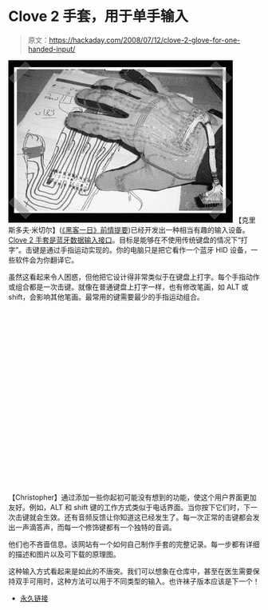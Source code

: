 # Clove 2 手套，用于单手输入

> 原文：<https://hackaday.com/2008/07/12/clove-2-glove-for-one-handed-input/>

![](img/0dbf150da90f4302cf510b614b46608f.png)
【克里斯多夫·米切尔】([《黑客一日》前情提要](http://www.hackaday.com/2007/08/16/vufan-vu-meter/))已经开发出一种相当有趣的输入设备。[Clove 2 手套是蓝牙数据输入接口](http://www.cemetech.net/projects/item.php?id=16)。目标是能够在不使用传统键盘的情况下“打字”。击键是通过手指运动实现的。你的电脑只是把它看作一个蓝牙 HID 设备，一些软件会为你翻译它。

虽然这看起来令人困惑，但他把它设计得非常类似于在键盘上打字。每个手指动作或组合都是一次击键。就像在普通键盘上打字一样，也有修改笔画，如 ALT 或 shift，会影响其他笔画。最常用的键需要最少的手指运动组合。

<object width="450" height="364"><param name="movie" value="http://www.youtube.com/v/qYXVf_6nsGQ&amp;hl=en&amp;fs=1"><param name="allowFullScreen" value="true"></object>
【Christopher】通过添加一些你起初可能没有想到的功能，使这个用户界面更加友好。例如，ALT 和 shift 键的工作方式类似于电话界面。当你按下它们时，下一次击键就会生效。还有音频反馈让你知道这已经发生了。每一次正常的击键都会发出一声滴答声，而每一个修饰键都有一个独特的音调。

他们也不吝啬信息。该网站有一个如何自己制作手套的完整记录。每一步都有详细的描述和图片以及可下载的原理图。

这种输入方式看起来是如此的不唐突。我们可以想象在仓库中，甚至在医生需要保持双手可用时，这种方法可以用于不同类型的输入。也许袜子版本应该是下一个！

*   [永久链接](http://www.cemetech.net/projects/item.php?id=16)